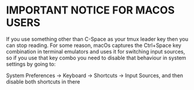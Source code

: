 # IMPORTANT NOTICE FOR MACOS USERS

If you use something other than C-Space as your tmux leader key then you can stop reading.
For some reason, macOs captures the Ctrl+Space key combination in terminal emulators and uses it for switching input sources, so if you use that key combo you need to disable that behaviour in system settings by going to:

System Preferences -> Keyboard -> Shortcuts -> Input Sources, and then disable both shortcuts in there
